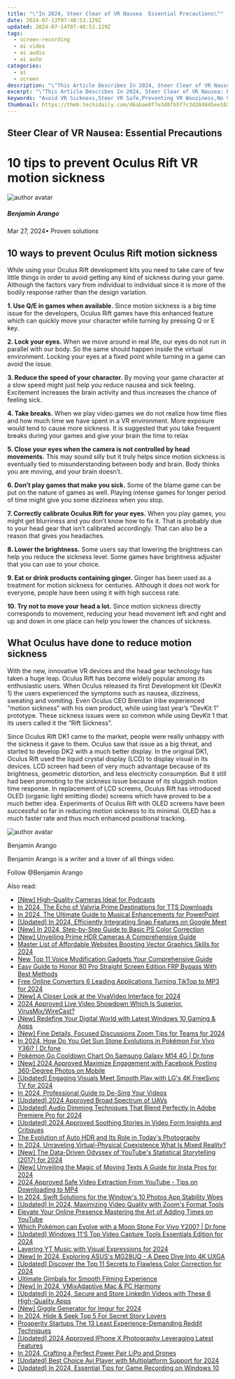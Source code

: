 ```yaml
---
title: "\"In 2024, Steer Clear of VR Nausea  Essential Precautions\""
date: 2024-07-13T07:48:53.129Z
updated: 2024-07-14T07:48:53.129Z
tags: 
  - screen-recording
  - ai video
  - ai audio
  - ai auto
categories: 
  - ai
  - screen
description: "\"This Article Describes In 2024, Steer Clear of VR Nausea: Essential Precautions\""
excerpt: "\"This Article Describes In 2024, Steer Clear of VR Nausea: Essential Precautions\""
keywords: "Avoid VR Sickness,Steer VR Safe,Preventing VR Wooziness,No VR Dizziness,VR Nausea Tips,Stay Clear VR,Essential VR Comfort"
thumbnail: https://thmb.techidaily.com/d6abae0f7e3d8fb5f7c3d204845ee10283f20e49e0d3d6312bf5d54b51961985.jpg
---
```


## Steer Clear of VR Nausea: Essential Precautions

# 10 tips to prevent Oculus Rift VR motion sickness

![author avatar](https://images.wondershare.com/filmora/article-images/benjamin-arango-author.jpg)

##### Benjamin Arango

 Mar 27, 2024• Proven solutions

## 10 ways to prevent Oculus Rift motion sickness

 While using your Oculus Rift development kits you need to take care of few little things in order to avoid getting any kind of sickness during your game. Although the factors vary from individual to individual since it is more of the bodily response rather than the design variation.

**1\. Use Q/E in games when available.** Since motion sickness is a big time issue for the developers, Oculus Rift games have this enhanced feature which can quickly move your character while turning by pressing Q or E key.

**2\. Lock your eyes.** When we move around in real life, our eyes do not run in parallel with our body. So the same should happen inside the virtual environment. Locking your eyes at a fixed point while turning in a game can avoid the issue.

**3\. Reduce the speed of your character.** By moving your game character at a slow speed might just help you reduce nausea and sick feeling. Excitement increases the brain activity and thus increases the chance of feeling sick.

**4\. Take breaks.** When we play video games we do not realize how time flies and how much time we have spent in a VR environment. More exposure would tend to cause more sickness. It is suggested that you take frequent breaks during your games and give your brain the time to relax

**5\. Close your eyes when the camera is not controlled by head movements.** This may sound silly but it truly helps since motion sickness is eventually tied to misunderstanding between body and brain. Body thinks you are moving, and your brain doesn’t.

**6\. Don’t play games that make you sick.** Some of the blame game can be put on the nature of games as well. Playing intense games for longer period of time might give you some dizziness when you stop.

**7\. Correctly calibrate Oculus Rift for your eyes.** When you play games, you might get blurriness and you don’t know how to fix it. That is probably due to your head gear that isn’t calibrated accordingly. That can also be a reason that gives you headaches.

**8\. Lower the brightness.** Some users say that lowering the brightness can help you reduce the sickness level. Some games have brightness adjuster that you can use to your choice.

**9\. Eat or drink products containing ginger.** Ginger has been used as a treatment for motion sickness for centuries. Although it does not work for everyone, people have been using it with high success rate.

**10\. Try not to move your head a lot.** Since motion sickness directly corresponds to movement, reducing your head movement left and right and up and down in one place can help you lower the chances of sickness.

## What Oculus have done to reduce motion sickness

 With the new, innovative VR devices and the head gear technology has taken a huge leap. Oculus Rift has become widely popular among its enthusiastic users. When Oculus released its first Development kit (DevKit 1) the users experienced the symptoms such as nausea, dizziness, sweating and vomiting. Even Oculus CEO Brendan Iribe experienced “motion sickness” with his own product, while using last year’s “DevKit 1” prototype. These sickness issues were so common while using DevKit 1 that its users called it the “Rift Sickness”.

 Since Oculus Rift DK1 came to the market, people were really unhappy with the sickness it gave to them. Oculus saw that issue as a big threat, and started to develop DK2 with a much better display. In the original DK1, Oculus Rift used the liquid crystal display (LCD) to display visual in its devices. LCD screen had been of very much advantage because of its brightness, geometric distortion, and less electricity consumption. But it still had been promoting to the sickness issue because of its sluggish motion time response. In replacement of LCD screens, Oculus Rift has introduced OLED (organic light emitting diode) screens which have proved to be a much better idea. Experiments of Oculus Rift with OLED screens have been successful so far in reducing motion sickness to its minimal. OLED has a much faster rate and thus much enhanced positional tracking.

![author avatar](https://images.wondershare.com/filmora/article-images/benjamin-arango-author.jpg)

Benjamin Arango

Benjamin Arango is a writer and a lover of all things video.

Follow @Benjamin Arango


<ins class="adsbygoogle"
     style="display:block"
     data-ad-format="autorelaxed"
     data-ad-client="ca-pub-7571918770474297"
     data-ad-slot="1223367746"></ins>



<ins class="adsbygoogle"
     style="display:block"
     data-ad-client="ca-pub-7571918770474297"
     data-ad-slot="8358498916"
     data-ad-format="auto"
     data-full-width-responsive="true"></ins>




<span class="atpl-alsoreadstyle">Also read:</span>
<div><ul>
<li><a href="https://fox-glue.techidaily.com/new-high-quality-cameras-ideal-for-podcasts/"><u>[New] High-Quality Cameras Ideal for Podcasts</u></a></li>
<li><a href="https://fox-glue.techidaily.com/in-2024-the-echo-of-valyria-prime-destinations-for-tts-downloads/"><u>In 2024, The Echo of Valyria  Prime Destinations for TTS Downloads</u></a></li>
<li><a href="https://fox-glue.techidaily.com/in-2024-the-ultimate-guide-to-musical-enhancements-for-powerpoint/"><u>In 2024, The Ultimate Guide to Musical Enhancements for PowerPoint</u></a></li>
<li><a href="https://visual-screen-recording.techidaily.com/updated-in-2024-efficiently-integrating-snap-features-on-google-meet/"><u>[Updated] In 2024, Efficiently Integrating Snap Features on Google Meet</u></a></li>
<li><a href="https://fox-glue.techidaily.com/new-in-2024-step-by-step-guide-to-basic-ps-color-correction/"><u>[New] In 2024, Step-by-Step Guide to Basic PS Color Correction</u></a></li>
<li><a href="https://some-approaches.techidaily.com/new-unveiling-prime-hdr-cameras-a-comprehensive-guide/"><u>[New] Unveiling Prime HDR Cameras  A Comprehensive Guide</u></a></li>
<li><a href="https://extra-support.techidaily.com/master-list-of-affordable-websites-boosting-vector-graphics-skills-for-2024/"><u>Master List of Affordable Websites Boosting Vector Graphics Skills for 2024</u></a></li>
<li><a href="https://audio-editing.techidaily.com/new-top-11-voice-modification-gadgets-your-comprehensive-guide/"><u>New Top 11 Voice Modification Gadgets Your Comprehensive Guide</u></a></li>
<li><a href="https://bypass-frp.techidaily.com/easy-guide-to-honor-80-pro-straight-screen-edition-frp-bypass-with-best-methods-by-drfone-android/"><u>Easy Guide to Honor 80 Pro Straight Screen Edition FRP Bypass With Best Methods</u></a></li>
<li><a href="https://tiktok-videos.techidaily.com/free-online-convertors-6-leading-applications-turning-tiktop-to-mp3-for-2024/"><u>Free Online Convertors  6 Leading Applications Turning TikTop to MP3 for 2024</u></a></li>
<li><a href="https://fox-glue.techidaily.com/new-a-closer-look-at-the-vivavideo-interface-for-2024/"><u>[New] A Closer Look at the VivaVideo Interface for 2024</u></a></li>
<li><a href="https://extra-skills.techidaily.com/2024-approved-live-video-showdown-which-is-superior-virusmixwirecast/"><u>2024 Approved  Live Video Showdown  Which Is Superior, VirusMix/WireCast?</u></a></li>
<li><a href="https://fox-glue.techidaily.com/new-redefine-your-digital-world-with-latest-windows-10-gaming-and-apps/"><u>[New] Redefine Your Digital World with Latest Windows 10 Gaming & Apps</u></a></li>
<li><a href="https://fox-glue.techidaily.com/new-fine-details-focused-discussions-zoom-tips-for-teams-for-2024/"><u>[New] Fine Details, Focused Discussions  Zoom Tips for Teams for 2024</u></a></li>
<li><a href="https://change-location.techidaily.com/in-2024-how-do-you-get-sun-stone-evolutions-in-pokemon-for-vivo-y36i-drfone-by-drfone-virtual-android/"><u>In 2024, How Do You Get Sun Stone Evolutions in Pokémon For Vivo Y36i? | Dr.fone</u></a></li>
<li><a href="https://change-location.techidaily.com/pokemon-go-cooldown-chart-on-samsung-galaxy-m14-4g-drfone-by-drfone-virtual-android/"><u>Pokémon Go Cooldown Chart On Samsung Galaxy M14 4G | Dr.fone</u></a></li>
<li><a href="https://facebook-video-content.techidaily.com/new-2024-approved-maximize-engagement-with-facebook-posting-360-degree-photos-on-mobile/"><u>[New] 2024 Approved  Maximize Engagement with Facebook  Posting 360-Degree Photos on Mobile</u></a></li>
<li><a href="https://fox-glue.techidaily.com/updated-engaging-visuals-meet-smooth-play-with-lgs-4k-freesync-tv-for-2024/"><u>[Updated] Engaging Visuals Meet Smooth Play with LG's 4K FreeSync TV for 2024</u></a></li>
<li><a href="https://sound-tweaking.techidaily.com/in-2024-professional-guide-to-de-sing-your-videos/"><u>In 2024, Professional Guide to De-Sing Your Videos</u></a></li>
<li><a href="https://fox-glue.techidaily.com/updated-2024-approved-broad-spectrum-of-uavs/"><u>[Updated] 2024 Approved  Broad Spectrum of UAVs</u></a></li>
<li><a href="https://fox-glue.techidaily.com/updated-audio-dimming-techniques-that-blend-perfectly-in-adobe-premiere-pro-for-2024/"><u>[Updated] Audio Dimming Techniques That Blend Perfectly in Adobe Premiere Pro for 2024</u></a></li>
<li><a href="https://fox-glue.techidaily.com/updated-2024-approved-soothing-stories-in-video-form-insights-and-critiques/"><u>[Updated] 2024 Approved  Soothing Stories in Video Form  Insights and Critiques</u></a></li>
<li><a href="https://fox-glue.techidaily.com/the-evolution-of-auto-hdr-and-its-role-in-todays-photography/"><u>The Evolution of Auto HDR and Its Role in Today's Photography</u></a></li>
<li><a href="https://some-guidance.techidaily.com/in-2024-unraveling-virtual-physical-coexistence-what-is-mixed-reality/"><u>In 2024, Unraveling Virtual-Physical Coexistence  What Is Mixed Reality?</u></a></li>
<li><a href="https://youtube-docs.techidaily.com/he-data-driven-odyssey-of-youtubes-statistical-storytelling-2017-for-2024/"><u>[New] The Data-Driven Odyssey of YouTube's Statistical Storytelling (2017) for 2024</u></a></li>
<li><a href="https://fox-glue.techidaily.com/new-unveiling-the-magic-of-moving-texts-a-guide-for-insta-pros-for-2024/"><u>[New] Unveiling the Magic of Moving Texts  A Guide for Insta Pros for 2024</u></a></li>
<li><a href="https://youtube-stream.techidaily.com/2024-approved-safe-video-extraction-from-youtube-tips-on-downloading-to-mp4/"><u>2024 Approved  Safe Video Extraction From YouTube - Tips on Downloading to MP4</u></a></li>
<li><a href="https://fox-glue.techidaily.com/in-2024-swift-solutions-for-the-windows-10-photos-app-stability-woes/"><u>In 2024, Swift Solutions for the Window's 10 Photos App Stability Woes</u></a></li>
<li><a href="https://fox-glue.techidaily.com/updated-in-2024-maximizing-video-quality-with-zooms-format-tools/"><u>[Updated] In 2024, Maximizing Video Quality with Zoom's Format Tools</u></a></li>
<li><a href="https://extra-lessons.techidaily.com/elevate-your-online-presence-mastering-the-art-of-adding-times-on-youtube/"><u>Elevate Your Online Presence  Mastering the Art of Adding Times on YouTube</u></a></li>
<li><a href="https://change-location.techidaily.com/which-pokemon-can-evolve-with-a-moon-stone-for-vivo-y200-drfone-by-drfone-virtual-android/"><u>Which Pokémon can Evolve with a Moon Stone For Vivo Y200? | Dr.fone</u></a></li>
<li><a href="https://video-capture.techidaily.com/updated-windows-11s-top-video-capture-tools-essentials-edition-for-2024/"><u>[Updated] Windows 11'S Top Video Capture Tools  Essentials Edition for 2024</u></a></li>
<li><a href="https://fox-glue.techidaily.com/layering-yt-music-with-visual-expressions-for-2024/"><u>Layering YT Music with Visual Expressions for 2024</u></a></li>
<li><a href="https://fox-glue.techidaily.com/new-in-2024-exploring-asuss-mg28uq-a-deep-dive-into-4k-uxga/"><u>[New] In 2024, Exploring ASUS's MG28UQ - A Deep Dive Into 4K UXGA</u></a></li>
<li><a href="https://fox-glue.techidaily.com/updated-discover-the-top-11-secrets-to-flawless-color-correction-for-2024/"><u>[Updated] Discover the Top 11 Secrets to Flawless Color Correction for 2024</u></a></li>
<li><a href="https://fox-glue.techidaily.com/ultimate-gimbals-for-smooth-filming-experience/"><u>Ultimate Gimbals for Smooth Filming Experience</u></a></li>
<li><a href="https://fox-glue.techidaily.com/new-in-2024-vmixadaptive-mac-and-pc-harmony/"><u>[New] In 2024, VMixAdaptive  Mac & PC Harmony</u></a></li>
<li><a href="https://fox-glue.techidaily.com/updated-in-2024-secure-and-store-linkedin-videos-with-these-6-high-quality-apps/"><u>[Updated] In 2024, Secure and Store LinkedIn Videos with These 6 High-Quality Apps</u></a></li>
<li><a href="https://fox-glue.techidaily.com/new-giggle-generator-for-imgur-for-2024/"><u>[New] Giggle Generator for Imgur for 2024</u></a></li>
<li><a href="https://instagram-clips.techidaily.com/in-2024-hide-and-seek-top-5-for-secret-story-lovers/"><u>In 2024, Hide & Seek  Top 5 For Secret Story Lovers</u></a></li>
<li><a href="https://fox-glue.techidaily.com/prosperity-startups-the-13-least-experience-demanding-reddit-techniques/"><u>Prosperity Startups  The 13 Least Experience-Demanding Reddit Techniques</u></a></li>
<li><a href="https://fox-glue.techidaily.com/updated-2024-approved-iphone-x-photography-leveraging-latest-features/"><u>[Updated] 2024 Approved  IPhone X Photography  Leveraging Latest Features</u></a></li>
<li><a href="https://extra-tips.techidaily.com/in-2024-crafting-a-perfect-power-pair-lipo-and-drones/"><u>In 2024, Crafting a Perfect Power Pair  LiPo and Drones</u></a></li>
<li><a href="https://fox-glue.techidaily.com/updated-best-choice-avi-player-with-multiplatform-support-for-2024/"><u>[Updated] Best Choice Avi Player with Multiplatform Support for 2024</u></a></li>
<li><a href="https://remote-screen-capture.techidaily.com/updated-in-2024-essential-tips-for-game-recording-on-windows-10/"><u>[Updated] In 2024, Essential Tips for Game Recording on Windows 10</u></a></li>
</ul></div>
